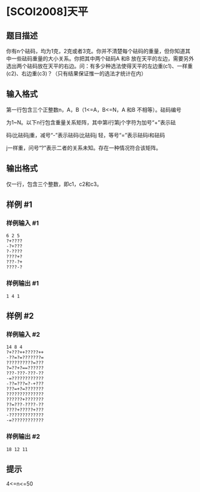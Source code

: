 # [SCOI2008]天平

## 题目描述

你有n个砝码，均为1克，2克或者3克。你并不清楚每个砝码的重量，但你知道其中一些砝码重量的大小关系。你把其中两个砝码A 和B 放在天平的左边，需要另外选出两个砝码放在天平的右边。问：有多少种选法使得天平的左边重(c1)、一样重(c2)、右边重(c3)？（只有结果保证惟一的选法才统计在内）


## 输入格式

第一行包含三个正整数n，A，B（1<=A，B<=N，A 和B 不相等）。砝码编号

为1~N。以下n行包含重量关系矩阵，其中第i行第j个字符为加号“+”表示砝

码i比砝码j重，减号“-”表示砝码i比砝码j 轻，等号“=”表示砝码i和砝码

j一样重，问号“?”表示二者的关系未知。存在一种情况符合该矩阵。


## 输出格式

仅一行，包含三个整数，即c1，c2和c3。


## 样例 #1

### 样例输入 #1
```
6 2 5
?+????
-?+???
?-????
????+?
???-?+
????-?
```

### 样例输出 #1

```
1 4 1
```

## 样例 #2

### 样例输入 #2
```
14 8 4
?+???++?????++
-??=?=???????=
??????????=???
?=??+?==??????
???-???-???-??
-=????????????
-??=???=?-+???
???=+?=???????
??????????????
??????+???????
??=???-????-??
????+?????+???
-?????????????
-=????????????
```

### 样例输出 #2

```
18 12 11
```

## 提示

4<=n<=50

